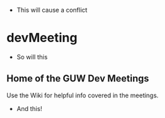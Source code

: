 - This will cause a conflict
# devMeeting
- So will this

## Home of the GUW Dev Meetings
Use the Wiki for helpful info covered in the meetings.
- And this! 